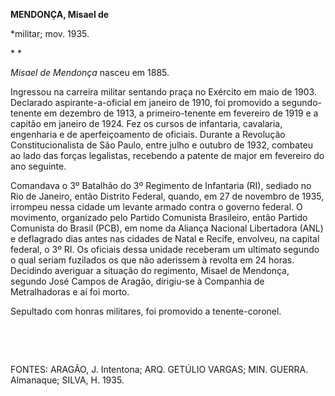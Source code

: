 **MENDONÇA, Misael de**

\*militar; mov. 1935.

* *

*Misael de Mendonça* nasceu em 1885.

Ingressou na carreira militar sentando praça no Exército em maio de
1903. Declarado aspirante-a-oficial em janeiro de 1910, foi promovido a
segundo-tenente em dezembro de 1913, a primeiro-tenente em fevereiro de
1919 e a capitão em janeiro de 1924. Fez os cursos de infantaria,
cavalaria, engenharia e de aperfeiçoamento de oficiais. Durante a
Revolução Constitucionalista de São Paulo, entre julho e outubro de
1932, combateu ao lado das forças legalistas, recebendo a patente de
major em fevereiro do ano seguinte.

Comandava o 3º Batalhão do 3º Regimento de Infantaria (RI), sediado no
Rio de Janeiro, então Distrito Federal, quando, em 27 de novembro de
1935, irrompeu nessa cidade um levante armado contra o governo federal.
O movimento, organizado pelo Partido Comunista Brasileiro, então Partido
Comunista do Brasil (PCB), em nome da Aliança Nacional Libertadora (ANL)
e deflagrado dias antes nas cidades de Natal e Recife, envolveu, na
capital federal, o 3º RI. Os oficiais dessa unidade receberam um
ultimato segundo o qual seriam fuzilados os que não aderissem à revolta
em 24 horas. Decidindo averiguar a situação do regimento, Misael de
Mendonça, segundo José Campos de Aragão, dirigiu-se à Companhia de
Metralhadoras e aí foi morto.

Sepultado com honras militares, foi promovido a tenente-coronel.

 

 

FONTES: ARAGÃO, J. Intentona; ARQ. GETÚLIO VARGAS; MIN. GUERRA.
Almanaque; SILVA, H. 1935.

 
